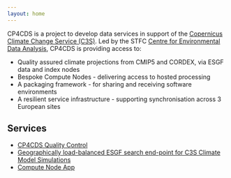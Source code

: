 ```yaml
---
layout: home
---
```

CP4CDS is a project to develop data services in support of the [Copernicus Climate Change Service (C3S)](https://climate.copernicus.eu/). Led by the STFC [Centre for Environmental Data Analysis](www.ceda.ac.uk), CP4CDS is providing access to:
- Quality assured climate projections from CMIP5 and CORDEX, via ESGF data and index nodes
- Bespoke Compute Nodes - delivering access to hosted processing
- A packaging framework - for sharing and receiving software environments
- A resilient service infrastructure - supporting synchronisation across 3 European sites

## Services

* [CP4CDS Quality Control](https://cp4cds-qcapp.ceda.ac.uk/)
* [Geographically load-balanced ESGF search end-point for C3S Climate Model Simulations](https://index.mips.copernicus-climate.eu/esg-search/search)
* [Compute Node App](https://bovec.dkrz.de/)
